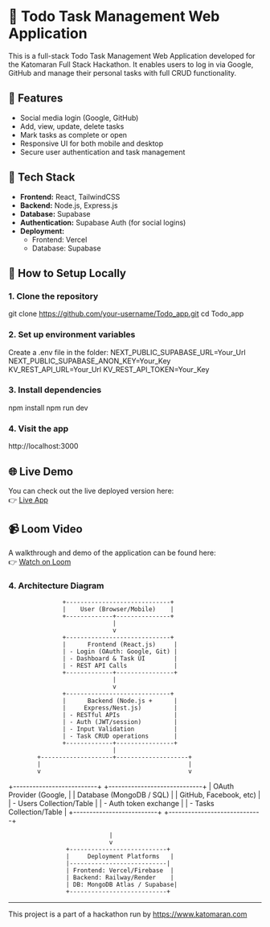 # 📝 Todo Task Management Web Application

This is a full-stack Todo Task Management Web Application developed for the Katomaran Full Stack Hackathon. It enables users to log in via Google, GitHub and manage their personal tasks with full CRUD functionality.

## 🔧 Features

- Social media login (Google, GitHub)
- Add, view, update, delete tasks
- Mark tasks as complete or open
- Responsive UI for both mobile and desktop
- Secure user authentication and task management

## 🧱 Tech Stack

- **Frontend:** React, TailwindCSS
- **Backend:** Node.js, Express.js
- **Database:** Supabase
- **Authentication:** Supabase Auth (for social logins)
- **Deployment:**
  - Frontend: Vercel
  - Database: Supabase

## 🚀 How to Setup Locally

### 1. Clone the repository

git clone https://github.com/your-username/Todo_app.git
cd Todo_app

### 2. Set up environment variables

Create a .env file in the folder:
NEXT_PUBLIC_SUPABASE_URL=Your_Url
NEXT_PUBLIC_SUPABASE_ANON_KEY=Your_Key
KV_REST_API_URL=Your_Url
KV_REST_API_TOKEN=Your_Key

### 3. Install dependencies

npm install
npm run dev

### 4. Visit the app

http://localhost:3000

## 🌐 Live Demo  
You can check out the live deployed version here:  
👉 [Live App](https://todo-app-one-red.vercel.app/)

## 📹 Loom Video  
A walkthrough and demo of the application can be found here:  
👉 [Watch on Loom](https://www.loom.com/share/04cb7ee77d284d24be3e8af89390eaf7?sid=1ba4131a-4086-413f-9606-6eee0a305e32)

### 4. Architecture Diagram


                   +-----------------------------+
                   |    User (Browser/Mobile)    |
                   +-------------+---------------+
                                 |
                                 v
                   +-----------------------------+
                   |      Frontend (React.js)     |
                   | - Login (OAuth: Google, Git) |
                   | - Dashboard & Task UI        |
                   | - REST API Calls             |
                   +-------------+----------------+
                                 |
                                 v
                   +-----------------------------+
                   |      Backend (Node.js +      |
                   |     Express/Nest.js)         |
                   | - RESTful APIs               |
                   | - Auth (JWT/session)         |
                   | - Input Validation           |
                   | - Task CRUD operations       |
                   +-------------+----------------+
                                 |
            +--------------------+--------------------+
            |                                         |
            v                                         v
+--------------------------+             +-----------------------------+
|  OAuth Provider (Google, |             | Database (MongoDB / SQL)     |
|  GitHub, Facebook, etc)  |             | - Users Collection/Table     |
| - Auth token exchange    |             | - Tasks Collection/Table     |
+--------------------------+             +-----------------------------+

                                |
                                v
                    +---------------------------+
                    |     Deployment Platforms   |
                    |---------------------------|
                    | Frontend: Vercel/Firebase  |
                    | Backend: Railway/Render    |
                    | DB: MongoDB Atlas / Supabase|
                    +---------------------------+


---

This project is a part of a hackathon run by https://www.katomaran.com
